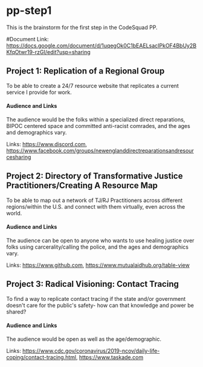 # pp-step1
This is the brainstorm for the first step in the CodeSquad PP.

#Document Link: https://docs.google.com/document/d/1uqegOk0C1bEAELsacIPkOF4BbUy2BKfqOtwr19-rzGI/edit?usp=sharing 

## Project 1: Replication of a Regional Group

To be able to create a 24/7 resource website that replicates a current service I provide for work. 

#### Audience and Links

The audience would be the folks within a specialized direct reparations, BIPOC centered space and committed anti-racist comrades, and the ages and demographics vary.

Links: https://www.discord.com, https://www.facebook.com/groups/newenglanddirectreparationsandresourcesharing 

## Project 2: Directory of Transformative Justice Practitioners/Creating A Resource Map 

To be able to map out a network of TJ/RJ Practitioners across different regions/within the U.S. and connect with them virtually, even across the world. 

#### Audience and Links

The audience can be open to anyone who wants to use healing justice over folks using carcerality/calling the police, and the ages and demographics vary. 

Links: https://www.github.com, https://www.mutualaidhub.org/table-view

## Project 3: Radical Visioning: Contact Tracing 

To find a way to replicate contact tracing if the state and/or government doesn't care for the public's safety- how can that knowledge and power be shared? 

#### Audience and Links

The audience would be open as well as the age/demographic. 

Links: https://www.cdc.gov/coronavirus/2019-ncov/daily-life-coping/contact-tracing.html, https://www.taskade.com 